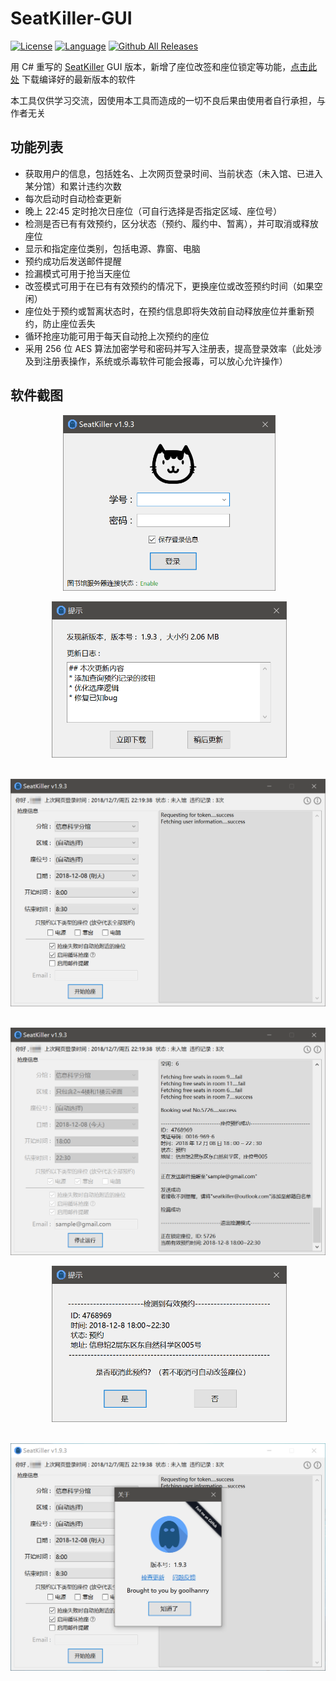# SeatKiller-GUI

[![License](https://img.shields.io/badge/license-MPL--2.0-red.svg)](LICENSE)
[![Language](https://img.shields.io/badge/language-C%23-blue.svg)](https://docs.microsoft.com/en-us/dotnet/csharp/)
[![Github All Releases](https://img.shields.io/github/downloads/yeliudev/SeatKiller-GUI/total.svg)](https://github.com/yeliudev/SeatKiller-GUI/releases)

用 C# 重写的 [SeatKiller](https://github.com/yeliudev/SeatKiller) GUI 版本，新增了座位改签和座位锁定等功能，[点击此处](https://github.com/yeliudev/SeatKiller-GUI/releases) 下载编译好的最新版本的软件

本工具仅供学习交流，因使用本工具而造成的一切不良后果由使用者自行承担，与作者无关

## 功能列表

* 获取用户的信息，包括姓名、上次网页登录时间、当前状态（未入馆、已进入某分馆）和累计违约次数
* 每次启动时自动检查更新
* 晚上 22:45 定时抢次日座位（可自行选择是否指定区域、座位号）
* 检测是否已有有效预约，区分状态（预约、履约中、暂离），并可取消或释放座位
* 显示和指定座位类别，包括电源、靠窗、电脑
* 预约成功后发送邮件提醒
* 捡漏模式可用于抢当天座位
* 改签模式可用于在已有有效预约的情况下，更换座位或改签预约时间（如果空闲）
* 座位处于预约或暂离状态时，在预约信息即将失效前自动释放座位并重新预约，防止座位丢失
* 循环抢座功能可用于每天自动抢上次预约的座位
* 采用 256 位 AES 算法加密学号和密码并写入注册表，提高登录效率（此处涉及到注册表操作，系统或杀毒软件可能会报毒，可以放心允许操作）

## 软件截图

<p align="center">
  <img width="340" src=".github/screenshot1.png" alt="screenshot1">
</p>
<p align="center">
  <img width="376" src=".github/screenshot2.png" alt="screenshot2">
</p>
<p align="center">
  <img width="598" src=".github/screenshot3.png" alt="screenshot3">
</p>
<p align="center">
  <img width="598" src=".github/screenshot4.png" alt="screenshot4">
</p>
<p align="center">
  <img width="376" src=".github/screenshot5.png" alt="screenshot5">
</p>
<p align="center">
  <img width="598" src=".github/screenshot6.png" alt="screenshot6">
</p>
